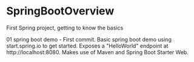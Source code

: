 # SpringBootOverview
First Spring project, getting to know the basics

01 spring boot demo - First commit. Basic spring boot demo using start.spring.io to get started. Exposes a "HelloWorld" endpoint at http://localhost:8080. Makes use of Maven and Spring Boot Starter Web. 

